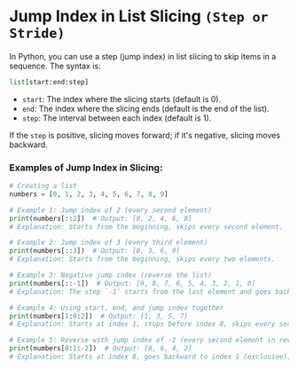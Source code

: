 # Jump Index in List Slicing `(Step or Stride)`

In Python, you can use a step (jump index) in list slicing to skip items in a sequence. The syntax is:

```python
list[start:end:step]
```

- `start`: The index where the slicing starts (default is 0).
- `end`: The index where the slicing ends (default is the end of the list).
- `step`: The interval between each index (default is 1).

If the `step` is positive, slicing moves forward; if it's negative, slicing moves backward.

### Examples of Jump Index in Slicing:

```python
# Creating a list
numbers = [0, 1, 2, 3, 4, 5, 6, 7, 8, 9]

# Example 1: Jump index of 2 (every second element)
print(numbers[::2])  # Output: [0, 2, 4, 6, 8]
# Explanation: Starts from the beginning, skips every second element.

# Example 2: Jump index of 3 (every third element)
print(numbers[::3])  # Output: [0, 3, 6, 9]
# Explanation: Starts from the beginning, skips every two elements.

# Example 3: Negative jump index (reverse the list)
print(numbers[::-1])  # Output: [9, 8, 7, 6, 5, 4, 3, 2, 1, 0]
# Explanation: The step `-1` starts from the last element and goes backward.

# Example 4: Using start, end, and jump index together
print(numbers[1:8:2])  # Output: [1, 3, 5, 7]
# Explanation: Starts at index 1, stops before index 8, skips every second element.

# Example 5: Reverse with jump index of -2 (every second element in reverse)
print(numbers[8:1:-2])  # Output: [8, 6, 4, 2]
# Explanation: Starts at index 8, goes backward to index 1 (exclusive), skips every second element.

```

